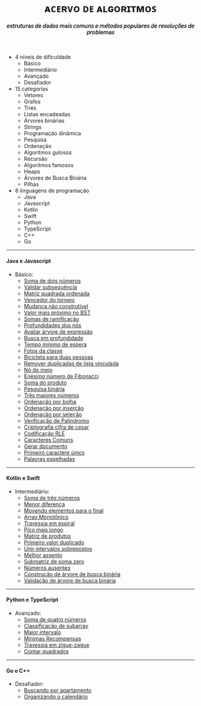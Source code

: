 # <div align="center">ᴀᴄᴇʀᴠᴏ ᴅᴇ ᴀʟɢᴏʀɪᴛᴍᴏꜱ</div>
#### <div align="center">𝘦𝘴𝘵𝘳𝘶𝘵𝘶𝘳𝘢𝘴 𝘥𝘦 𝘥𝘢𝘥𝘰𝘴 𝘮𝘢𝘪𝘴 𝘤𝘰𝘮𝘶𝘯𝘴 𝘦 𝘮𝘦́𝘵𝘰𝘥𝘰𝘴 𝘱𝘰𝘱𝘶𝘭𝘢𝘳𝘦𝘴 𝘥𝘦 𝘳𝘦𝘴𝘰𝘭𝘶𝘤̧𝘰̃𝘦𝘴 𝘥𝘦 𝘱𝘳𝘰𝘣𝘭𝘦𝘮𝘢𝘴</div>
⠀
* 4 níveis de dificuldade
    - Básico
    - Intermediário
    - Avançado
    - Desafiador
* 15 categorias
    - Vetores
    - Grafos
    - Tries
    - Listas encadeadas
    - Árvores binárias
    - Strings
    - Programação dinâmica
    - Pesquisa
    - Ordenação
    - Algoritmos gulosos
    - Recursão
    - Algoritmos famosos
    - Heaps
    - Árvores de Busca Binária
    - Pilhas
* 8 linguagens de programação
    - Java
    - Javascript
    - Kotlin
    - Swift
    - Python
    - TypeScript
    - C++
    - Go

- - -

#### Java e Javascript
- Básico: 
    - [Soma de dois números](/basico/01-soma_dois_numeros.js)
    - [Validar subsequência](/basico/02-validar_subsequencia.js)
    - [Matriz quadrada ordenada](/basico/03-matriz_quadrada_ordenada.java)
    - [Vencedor do torneio](/basico/04-vencedor_do_torneio.java)
    - [Mudança não construtível](/basico/05-mudanca_nao_construtivel.js)
    - [Valor mais próximo no BST](/basico/06-valor_mais_proximo_bst.js)
    - [Somas de ramificação](/basico/07-soma_ramificacao.java)
    - [Profundidades dos nós](/basico/08-profundidade_nos.java)
    - [Avaliar árvore de expressão](/basico/09-arvore_expressao.js)
    - [Busca em profundidade](/basico/10-busca_em_profundidade.js)
    - [Tempo mínimo de espera](/basico/11-tempo_minimo_espera.java)
    - [Fotos da classe](/basico/12-fotos_classe.java)
    - [Bicicleta para duas pessoas](/basico/13-bicicleta_tandem.js)
    - [Remover duplicadas de lista vinculada](/basico/14-remover_duplicadas_lista_vinculada.js)
    - [Nó do meio](/basico/15-no_do_meio.java)
    - [Enésimo número de Fibonacci](/basico/16-n-esimo_fibonacci.java)
    - [Soma do produto](/basico/17-soma_produto.js)
    - [Pesquisa binária](/basico/18-pesquisa_binaria.js)
    - [Três maiores números](/basico/19-tres_maiores_numeros.java)
    - [Ordenação por bolha](/basico/20-ordenacao_bolha.java)
    - [Ordenação por inserção](/basico/21-ordenacao_insercao.js)
    - [Ordenação por seleção](/basico/22-ordenacao_selecao.js)
    - [Verificação de Palíndromo](/basico/23-verificacao_palindromo.java)
    - [Criptografia cifra de cesar](/basico/24-criptografia_cifra_cesar.java)
    - [Codificação RLE](/basico/25-rle.js)
    - [Caracteres Comuns](/basico/26-caracteres_comuns.js)
    - [Gerar documento](/basico/27-gerar_documento.java)
    - [Primeiro caractere único](/basico/28-primeiro_caractere_unico.java)
    - [Palavras espelhadas](/basico/29-palavras_espelhadas.js)

- - -

#### Kotlin e Swift
- Intermediário:
    - [Soma de três números](/intermediario/01-soma_tres_numeros.kt)
    - [Menor diferença](/intermediario/02-menor_diferenca.swift)
    - [Movendo elementos para o final](/intermediario/03-mover_elementos_final.kt)
    - [Array Monotônico](/intermediario/04-array_monotonico.swift)
    - [Travessia em espiral](/intermediario/05-travessia_espiral.kt)
    - [Pico mais longo](/intermediario/06-pico_mais_longo.swift)
    - [Matriz de produtos](/intermediario/07-matriz_produtos.kt)
    - [Primeiro valor duplicado](/intermediario/08-primeiro_valor_duplicado.swift)
    - [Unir intervalos sobrepostos](/intermediario/09-unir_intervalos_sobrepostos.kt)
    - [Melhor assento](/intermediario/10-melhor_assento.swift)
    - [Submatriz de soma zero](/intermediario/11-submatriz_soma_zero.kt)
    - [Números ausentes](/intermediario/12-numeros_ausentes.swift)
    - [Construção de árvore de busca binária](/intermediario/13-bst.kt)
    - [Validação de árvore de busca binária](/intermediario/12-validar_bst.swift)
    

- - -

#### Python e TypeScript
- Avançado:
    - [Soma de quatro números](/avancado/01-soma_quatro_numeros.py)
    - [Classificação de subarray](/avancado/02-classificacao_subarray.ts)
    - [Maior intervalo](/avancado/03-maior_intervalo.py)
    - [Mínimas Recompensas](/avancado/04-minimas_recompensas.ts)
    - [Travessia em zigue-zague](/avancado/05-travessia_zigue-zague.py)
    - [Contar quadrados](/avancado/06-contar_quadrados.ts)

- - -

#### Go e C++
- Desafiador:
    - [Buscando por apartamento](/desafiador/01-busca_apartamento.go)
    - [Organizando o calendário](/desafiador/02-reuniao.cpp)
